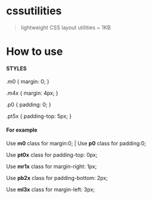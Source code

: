 # cssutilities
> lightweight CSS layout utilities ~ 1KB

# How to use

#### STYLES

.m0 {
	margin: 0;
}


.m4x {
	margin: 4px;
}


.p0 {
	padding: 0;
}

.pt5x {
	padding-top: 5px;
}

####  For example
Use **m0** class for margin:0; | Use **p0** class for padding:0;

Use **pt0x** class for padding-top: 0px;  

Use **mr1x** class for margin-right: 1px;

Use **pb2x** class for padding-bottom: 2px;

Use **ml3x** class for margin-left: 3px;
